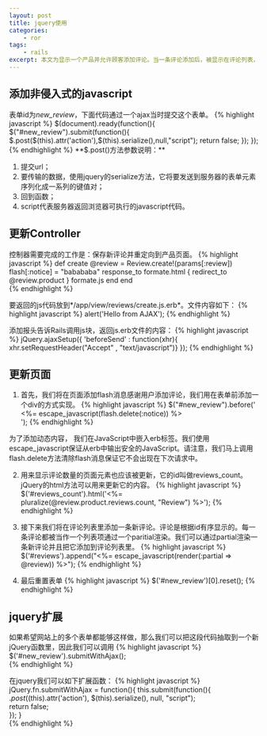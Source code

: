 ```yaml
---
layout: post
title: jquery使用
categories:
    - ror
tags:
    - rails
excerpt: 本文为显示一个产品并允许顾客添加评论。当一条评论添加后，被显示在评论列表，i评论数目增加，表单重置并显示一条感谢评论的flash消息。   
---
```


## 添加非侵入式的javascript

表单id为*new_review*，下面代码通过一个ajax当时提交这个表单。
{% highlight javascript %}
$(document).ready(function(){
	$("#new_review").submit(function(){
		$.post($(this).attr('action'),$(this).serialize(),null,"script");
		return false;
	});
});    
{% endhighlight %}
**$.post()方法参数说明：**
1. 提交url；
2. 要传输的数据，使用jquery的serialize方法，它将要发送到服务器的表单元素序列化成一系列的键值对；
3. 回到函数；
4. script代表服务器返回浏览器可执行的javascript代码。

## 更新Controller
控制器需要完成的工作是：保存新评论并重定向到产品页面。
{% highlight javascript %}
def create
	@review = Review.create!(params[:review])
	flash[:notice] = "babababa"
	response_to
		formate.html { redirect_to @review.product }
		formate.js
	end	
end   
{% endhighlight %}

要返回的js代码放到*/app/view/reviews/create.js.erb*。文件内容如下：
{% highlight javascript %}
alert('Hello from AJAX'); 
{% endhighlight %}

添加报头告诉Rails调用js块，返回js.erb文件的内容：
{% highlight javascript %}
jQuery.ajaxSetup({
	'beforeSend' : function(xhr){ xhr.setRequestHeader("Accept" , "text/javascript")}
}); 
{% endhighlight %}

## 更新页面

1. 首先，我们将在页面添加flash消息感谢用户添加评论，我们用在表单前添加一个div的方式实现。
{% highlight javascript %}
$("#new_review").before('<div id="flash_notice"><%= escape_javascript(flash.delete(:notice)) %></div>'); 
{% endhighlight %}

为了添加动态内容， 我们在JavaScript中嵌入erb标签。我们使用escape_javascript保证从erb中输出安全的JavaScript。请注意，我们马上调用flash.delete方法清除flash消息保证它不会出现在下次请求中。

2. 用来显示评论数量的页面元素也应该被更新，它的id叫做reviews_count。jQuery的html方法可以用来更新它的内容。
{% highlight javascript %}
$('#reviews_count').html('<%= pluralize(@review.product.reviews.count, "Review") %>');
{% endhighlight %}

3. 接下来我们将在评论列表里添加一条新评论。评论是根据id有序显示的。每一条评论都被当作一个列表项通过一个paritial渲染。我们可以通过partial渲染一条新评论并且把它添加到评论列表里。
{% highlight javascript %}
$('#reviews').append("<%= escape_javascript(render(:partial => @review)) %>"); 
{% endhighlight %}

4. 最后重置表单
{% highlight javascript %}
$('#new_review')[0].reset();
{% endhighlight %}

## jquery扩展

如果希望网站上的多个表单都能够这样做，那么我们可以把这段代码抽取到一个新jQuery函数里，因此我们可以调用
{% highlight javascript %}
$('#new_review').submitWithAjax();  
{% endhighlight %}

在jquery我们可以如下扩展函数：
{% highlight javascript %}
jQuery.fn.submitWithAjax = function(){
	this.submit(function(){
    	$.post($(this).attr('action'), $(this).serialize(), null, "script");    
    	return false;   		
	});
}  
{% endhighlight %}

